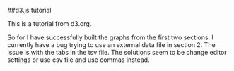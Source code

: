##d3.js tutorial

This is a tutorial from d3.org.

So for I have successfully built the graphs from the first two sections. I currently have a bug trying to use an external data file in section 2.
The issue is with the tabs in the tsv file.  The solutions seem to be change editor settings or use csv file and use commas instead.
